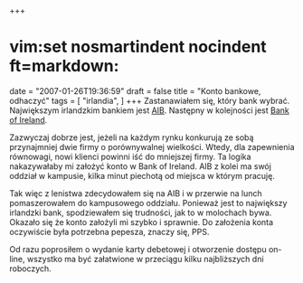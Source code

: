 +++
# vim:set nosmartindent nocindent ft=markdown:
date = "2007-01-26T19:36:59"
draft = false
title = "Konto bankowe, odhaczyć"
tags = [ "irlandia", ]
+++
Zastanawiałem się, który bank wybrać. Największym irlandzkim bankiem jest
[AIB](http://www.aib.ie/). Następny w kolejności jest [Bank of
Ireland](http://www.bankofireland.ie/).

Zazwyczaj dobrze jest, jeżeli na każdym rynku konkurują ze sobą przynajmniej
dwie firmy o porównywalnej wielkości. Wtedy, dla zapewnienia równowagi, nowi
klienci powinni iść do mniejszej firmy. Ta logika nakazywałaby mi założyć
konto w Bank of Ireland. AIB z kolei ma swój oddział w kampusie, kilka minut
piechotą od miejsca w którym pracuję.

Tak więc z lenistwa zdecydowałem się na AIB i w przerwie na lunch
pomaszerowałem do kampusowego oddziału. Ponieważ jest to największy irlandzki
bank, spodziewałem się trudności, jak to w molochach bywa. Okazało się że
konto założyli mi szybko i sprawnie. Do założenia konta oczywiście była
potrzebna pepesza, znaczy się, PPS.

Od razu poprosiłem o wydanie karty debetowej i otworzenie dostępu on-line,
wszystko ma być załatwione w przeciągu kilku najbliższych dni roboczych.

